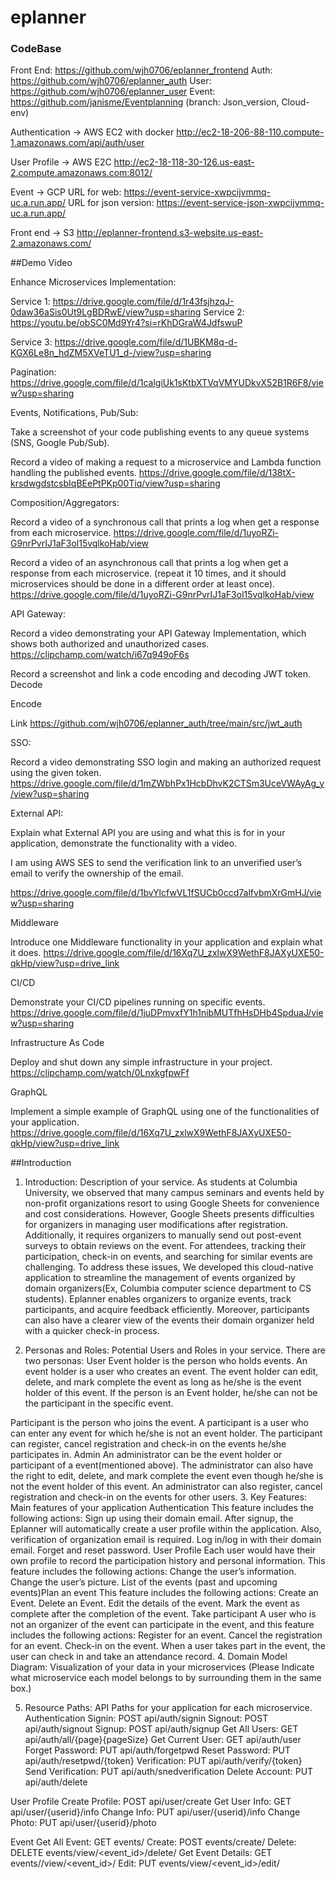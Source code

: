 # eplanner
### CodeBase
Front End: https://github.com/wjh0706/eplanner_frontend
Auth: https://github.com/wjh0706/eplanner_auth
User: https://github.com/wjh0706/eplanner_user
Event: https://github.com/janisme/Eventplanning (branch: Json_version, Cloud-env)


Authentication -> AWS EC2 with docker
http://ec2-18-206-88-110.compute-1.amazonaws.com/api/auth/user
 
User Profile -> AWS E2C
http://ec2-18-118-30-126.us-east-2.compute.amazonaws.com:8012/


Event -> GCP
URL for web: https://event-service-xwpcijvmmq-uc.a.run.app/
URL for json version: https://event-service-json-xwpcijvmmq-uc.a.run.app/


Front end -> S3
http://eplanner-frontend.s3-website.us-east-2.amazonaws.com/


##Demo Video

Enhance Microservices Implementation:

Service 1:
https://drive.google.com/file/d/1r43fsjhzqJ-0daw36aSis0Ut9LgBDRwE/view?usp=sharing
Service 2:
https://youtu.be/obSC0Md9Yr4?si=rKhDGraW4JdfswuP

Service 3:
https://drive.google.com/file/d/1UBKM8q-d-KGX6Le8n_hdZM5XVeTU1_d-/view?usp=sharing

Pagination:
https://drive.google.com/file/d/1calgiUk1sKtbXTVqVMYUDkvX52B1R6F8/view?usp=sharing


Events, Notifications, Pub/Sub:

Take a screenshot of your code publishing events to any queue systems (SNS, Google Pub/Sub).


Record a video of making a request to a microservice and Lambda function handling the published events.
https://drive.google.com/file/d/138tX-krsdwgdstcsbIqBEePtPKp00Tiq/view?usp=sharing


Composition/Aggregators:

Record a video of a synchronous call that prints a log when get a response from each microservice.
https://drive.google.com/file/d/1uyoRZi-G9nrPvrIJ1aF3ol15vqlkoHab/view

Record a video of an asynchronous call that prints a log when get a response from each microservice. (repeat it 10 times, and it should microservices should be done in a different order at least once).
https://drive.google.com/file/d/1uyoRZi-G9nrPvrIJ1aF3ol15vqlkoHab/view



API Gateway:

Record a video demonstrating your API Gateway Implementation, which shows both authorized and unauthorized cases.
https://clipchamp.com/watch/i67q949oF6s


Record a screenshot and link a code encoding and decoding JWT token.
Decode

Encode


Link
https://github.com/wjh0706/eplanner_auth/tree/main/src/jwt_auth

SSO:

Record a video demonstrating SSO login and making an authorized request using the given token.
https://drive.google.com/file/d/1mZWbhPx1HcbDhvK2CTSm3UceVWAyAg_y/view?usp=sharing


External API:

Explain what External API you are using and what this is for in your application, demonstrate the functionality with a video.

I am using AWS SES to send the verification link to an unverified user’s email to verify the ownership of the email. 

https://drive.google.com/file/d/1bvYlcfwVL1fSUCb0ccd7alfvbmXrGmHJ/view?usp=sharing

Middleware

Introduce one Middleware functionality in your application and explain what it does.
https://drive.google.com/file/d/16Xq7U_zxlwX9WethF8JAXyUXE50-qkHp/view?usp=drive_link

CI/CD

Demonstrate your CI/CD pipelines running on specific events.
https://drive.google.com/file/d/1juDPmvxfY1h1nibMUTfhHsDHb4SpduaJ/view?usp=sharing

Infrastructure As Code

Deploy and shut down any simple infrastructure in your project.
https://clipchamp.com/watch/0LnxkgfpwFf

GraphQL

Implement a simple example of GraphQL using one of the functionalities of your application.
https://drive.google.com/file/d/16Xq7U_zxlwX9WethF8JAXyUXE50-qkHp/view?usp=drive_link


##Introduction
1. Introduction: Description of your service.
As students at Columbia University, we observed that many campus seminars and events held by non-profit organizations resort to using Google Sheets for convenience and cost considerations. However, Google Sheets presents difficulties for organizers in managing user modifications after registration. Additionally, it requires organizers to manually send out post-event surveys to obtain reviews on the event. For attendees, tracking their participation, check-in on events, and searching for similar events are challenging.
To address these issues, We developed this cloud-native application to streamline the management of events organized by domain organizers(Ex, Columbia computer science department to CS students). 
Eplanner enables organizers to organize events, track participants, and acquire feedback efficiently. Moreover, participants can also have a clearer view of the events their domain organizer held with a quicker check-in process.

2. Personas and Roles: Potential Users and Roles in your service.
There are two personas:
User
Event holder is the person who holds events. An event holder is a user who creates an event. The event holder can edit, delete, and mark complete the event as long as he/she is the event holder of this event. If the person is an Event holder, he/she can not be the participant in the specific event.

Participant is the person who joins the event. A participant is a user who can enter any event for which he/she is not an event holder. The participant can register, cancel registration and check-in on the events he/she participates in.
Admin
An administrator can be the event holder or participant of a event(mentioned above). The administrator can also have the right to edit, delete, and mark complete the event even though he/she is not the event holder of this event. An administrator can also register, cancel registration and check-in on the events for other users.
3. Key Features: Main features of your application
Authentication
This feature includes the following actions:
Sign up using their domain email. After signup, the Eplanner will automatically create a user profile within the application. Also, verification of organization email is required.
Log in/log in with their domain email.
Forget and reset password.
User Profile
Each user would have their own profile to record the participation history and personal information. This feature includes the following actions:
Change the user’s information.
Change the user’s picture.
List of the events (past and upcoming events)Plan an event
This feature includes the following actions:
Create an Event.
Delete an Event.
Edit the details of the event.
Mark the event as complete after the completion of the event. 
Take participant
A user who is not an organizer of the event can participate in the event, and this feature includes the following actions:
Register for an event.
Cancel the registration for an event.
Check-in on the event. When a user takes part in the event, the user can check in and take an attendance record.
4. Domain Model Diagram: Visualization of your data in your microservices (Please Indicate what microservice each model belongs to by surrounding them in the same box.)



5. Resource Paths: API Paths for your application for each microservice.
Authentication
Signin: POST api/auth/signin
Signout: POST api/auth/signout
Signup: POST api/auth/signup
Get All Users: GET api/auth/all/{page}{pageSize}
Get Current User: GET api/auth/user
Forget Password: PUT api/auth/forgetpwd
Reset Password: PUT api/auth/resetpwd/{token}
Verification: PUT api/auth/verify/{token}
Send Verification: PUT api/auth/snedverification
Delete Account: PUT api/auth/delete

User Profile
Create Profile: POST api/user/create
Get User Info: GET api/user/{userid}/info
Change Info: PUT api/user/{userid}/info
Change Photo: PUT api/user/{userid}/photo

Event
Get All Event: GET events/
Create: POST events/create/
Delete: DELETE events/view/<event_id>/delete/
Get Event Details: GET events//view/<event_id>/
Edit: PUT events/view/<event_id>/edit/
